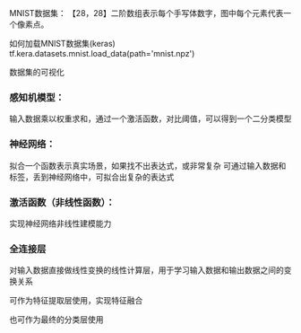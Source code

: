 MNIST数据集：
【28，28】二阶数组表示每个手写体数字，图中每个元素代表一个像素点。
 
 如何加载MNIST数据集(keras)
 tf.kera.datasets.mnist.load_data(path='mnist.npz')
  
数据集的可视化

### 感知机模型：
输入数据乘以权重求和，通过一个激活函数，对比阈值，可以得到一个二分类模型


### 神经网络：
拟合一个函数表示真实场景，如果找不出表达式，或非常复杂
可通过输入数据和标签，丢到神经网络中，可拟合出复杂的表达式

### 激活函数（非线性函数）：
实现神经网络非线性建模能力

### 全连接层
对输入数据直接做线性变换的线性计算层，用于学习输入数据和输出数据之间的变换关系

可作为特征提取层使用，实现特征融合

也可作为最终的分类层使用



